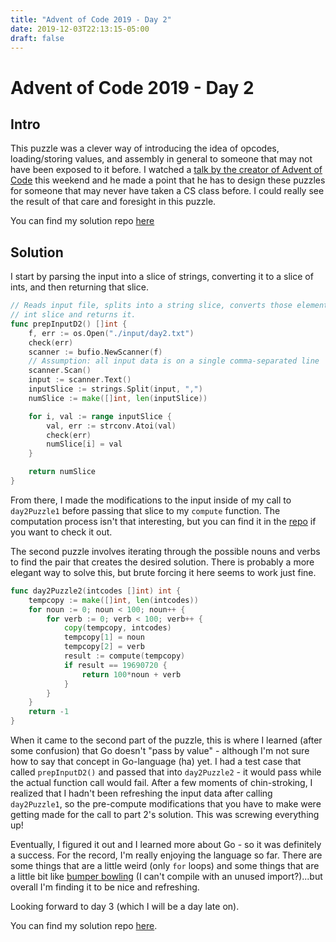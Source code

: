 ```yaml
---
title: "Advent of Code 2019 - Day 2"
date: 2019-12-03T22:13:15-05:00
draft: false
---
```


# Advent of Code 2019 - Day 2

## Intro

This puzzle was a clever way of introducing the idea of opcodes, 
loading/storing values, and assembly in general to someone that may not have 
been exposed to it before. I watched a 
[talk by the creator of Advent of Code](https://www.youtube.com/watch?v=gibVyxpi-qA) 
this weekend and he made a point that he has to design these puzzles for
someone that may never have taken a CS class before. I could really see the
result of that care and foresight in this puzzle.

You can find my solution repo [here](https://github.com/mattcdrake/aoc19-go)

## Solution

I start by parsing the input into a slice of strings, converting it to a slice
of ints, and then returning that slice.

```go
// Reads input file, splits into a string slice, converts those elements to an
// int slice and returns it.
func prepInputD2() []int {
	f, err := os.Open("./input/day2.txt")
	check(err)
	scanner := bufio.NewScanner(f)
	// Assumption: all input data is on a single comma-separated line
	scanner.Scan()
	input := scanner.Text()
	inputSlice := strings.Split(input, ",")
	numSlice := make([]int, len(inputSlice))

	for i, val := range inputSlice {
		val, err := strconv.Atoi(val)
		check(err)
		numSlice[i] = val
	}

	return numSlice
}
```

From there, I made the modifications to the input inside of my call to
`day2Puzzle1` before passing that slice to my `compute` function. The
computation process isn't that interesting, but you can find it in the
[repo](https://github.com/mattcdrake/aoc19-go) if you want to check it out.

The second puzzle involves iterating through the possible nouns and verbs to
find the pair that creates the desired solution. There is probably a more 
elegant way to solve this, but brute forcing it here seems to work just fine.

```go
func day2Puzzle2(intcodes []int) int {
	tempcopy := make([]int, len(intcodes))
	for noun := 0; noun < 100; noun++ {
		for verb := 0; verb < 100; verb++ {
			copy(tempcopy, intcodes)
			tempcopy[1] = noun
			tempcopy[2] = verb
			result := compute(tempcopy)
			if result == 19690720 {
				return 100*noun + verb
			}
		}
	}
	return -1
}
```

When it came to the second part of the puzzle, this is where I learned (after
some confusion) that Go doesn't "pass by value" - although I'm not sure how to
say that concept in Go-language (ha) yet. I had a test case that called
`prepInputD2()` and passed that into `day2Puzzle2` - it would pass while the
actual function call would fail. After a few moments of chin-stroking, I
realized that I hadn't been refreshing the input data after calling 
`day2Puzzle1`, so the pre-compute modifications that you have to make were
getting made for the call to part 2's solution. This was screwing everything
up!

Eventually, I figured it out and I learned more about Go - so it was definitely
a success. For the record, I'm really enjoying the language so far. There are
some things that are a little weird (only `for` loops) and some things that
are a little bit like [bumper bowling](http://www.usbowling.com/bumper-gutter-system.html)
(I can't compile with an unused import?)...but overall I'm finding it to be
nice and refreshing.

Looking forward to day 3 (which I will be a day late on).

You can find my solution repo [here](https://github.com/mattcdrake/aoc19-go).
 
